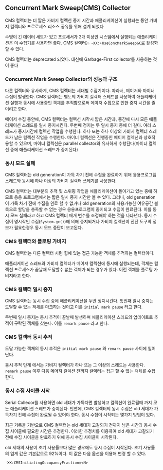 ## Concurrent Mark Sweep(CMS) Collector

CMS 컬렉터는 더 짧은 가비지 컬렉션 중지 시간과 애플리케이션이 실행되는 동안 가비지 컬렉터와 프로로세스 리소스 공유를 위해 설계 되었다

수명이 긴 데이터 세트가 있고 프로세서가 2개 이상인 시스템에서 실행되는 애플리케이션은 이 수집기를 사용하면 좋다. CMS 컬렉터는 `-XX:+UseConcMarkSweepGC`로 활성화 할 수 있다.

CMS 컬렉터는 deprecated 되었다. 대신에 Garbage-First collector를 사용하는 것이 좋다

### Concurrent Mark Sweep Collector의 성능과 구조

다른 컬렉터와 유사하게, CMS 컬렉터는 세대별 수집기이다. 따라서, 메이저와 마이너 수집이 발생한다. CMS 컬렉터는 별도의 가비지 컬렉터 스레드를 사용하여 애플리케이션 실행과 동시에 사용중인 객체를 추적함으로써 메이저 수집으로 인한 중지 시간을 줄이려고 한다.

메이저 수집 동안에, CMS 컬렉터는 컬렉션 시작시 짧은 시간과, 중간에 다시 모든 애플리케이션 스레드를 일시 중지시킨다. 두번째 정지는 두 일시 중지 중에 더 길다.  여러 스레드가 중지시간에 컬렉션 작업을 수행한다.  하나 또는 하나 이상의 가비지 컬렉터 스레드가 남은 컬렉션 작업을 수행한다. 마이너 컬렉션은 진행중인 메이저 컬렉션과 상호작용할 수 있으며, 마이너 컬렉션은 parallel collector와 유사하게 수행된다(마이너 컬렉션 중에 애플리케이션 스레드가 중지된다) 

### 동시 모드 실패

CMS 컬렉터는 old generation이 가득 차기 전에 수집을 완료하기 위해 응용프로그램 스레드와 동시에 하나 이상의 가비지 컬렉터 쓰레기를 사용한다.

CMS 컬렉터는 대부분의 추적 및 스위핑 작업을 애플리케이션이 돌아가고 있는 중에 하므로 응용 프로그램에서는 짧은 일시 중지 시간만 볼 수 있다. 그러나, old generation이 가득 차기 전에 수집을 완료 할 수 없거나 old generation의 사용가능한 여유공간 블록으로 할당을 충족할 수 없는 경우 응용프로그램이 중지되고 수집이 완료된다. 이를 동시 모드 실패라고 하고 CMS 컬렉터 매개 변수를 조정해야 하는 것을 나타낸다. 동시 수집이 명시작인 수집(`System.gc()`)에 의해 중지되거나 가비지 컬렉션이 진단 도구의 정보가 필요한경우 동시 모드 중단이 보고된다.

### CMS 컬렉터와 플로팅 가비지

CMS 컬렉터는 다른 컬렉터 처럼 힙에 있는 접근 가능한 객체를 추적하는 컬렉터이다.

애플리케이션 스레드와 가비지 컬렉터가 메이져 컬렉션에 동시에 실행되는데, 객체는 컬렉션 프로세스가 끝날때 도달할수 없는 객체가 되는 경우가 있다. 이런 객체를 플로팅 가비지라고 한다.

### CMS 컬렉터 일시 중지

CMS 컬렉터는 동시 수집 중에 애플리케이션을 두번 정지시킨다. 첫번째 일시 중지는 도달할 수 있는 객체를 마크하는 것이고 이를 `initial mark pause` 라고 한다.

두번째 일시 중지는 동시 추적이 끝날때 발생하며 애플리케이션 스레드의  업데이트로 추적이 구락된 객체를 찾는다. 이를 `remark pause` 라고 한다.

### CMS 컬렉터 동시 추적

도달 가능한 객체의 동시 추적은 `initial mark pause` 와 `remark pause` 사이에 일어난다.

동시 추적 단계 에서는 가비지 컬렉터가 하나 또는 그 이상의 스레드는 사용한다. `remark pause` 이후 다음 메어져 컬렉션 전까지 컬렉터는 접근 할 수 없는 객체를 수집한다.

### 동시 수집 사이클 시작

Serial Collecor를 사용하면 old 세대가 가득차면 발생하고 컬랙션이 완료될때 까지 모든 애플리케이션 스레드가 중지된다. 반면에, CMS 컬렉터의 동시 수집은 old 세대가 가득차기 전에 수집이 완료될 수 있어야 한다. 동시 수집이 시작되는 몇가지 방법이 있다.

최근 기록을 기반으로 CMS 컬렉터는 old 세대가 고갈되기 전까지 남은 시간과 동시 수집 사이클에 필요한 시간은 추정한다. 이러한 추정치를 이용하여 old 세대가 고갈되기 전에 수집 사이클을 완료하기 위해 동시 수집 사이클이 시작된다.

old 세대의 사용이 초기 사용률보다 많은 경우에도 동시 수집이 시작된다. 초기 사용률의 임계 값은 기본값으로 92%이다. 이 값은 다음 옵션을 이용해 변경 할 수 있다.

`-XX:CMSInitiatingOccupancyFraction=<N>`